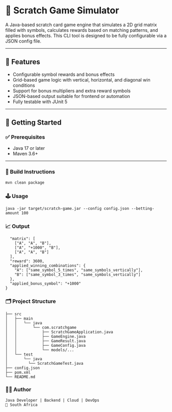 # 🎰 Scratch Game Simulator

A Java-based scratch card game engine that simulates a 2D grid matrix filled with symbols, calculates rewards based on matching patterns, and applies bonus effects. This CLI tool is designed to be fully configurable via a JSON config file.

---

## 🧩 Features

- Configurable symbol rewards and bonus effects  
- Grid-based game logic with vertical, horizontal, and diagonal win conditions  
- Support for bonus multipliers and extra reward symbols  
- JSON-based output suitable for frontend or automation  
- Fully testable with JUnit 5  

---

## 🚀 Getting Started

### ✅ Prerequisites

- Java 17 or later  
- Maven 3.6+  

---

### 🔧 Build Instructions

```bash
mvn clean package
```

### 🕹️ Usage

```java -jar target/scratch-game.jar --config config.json --betting-amount 100```

### 📈 Output

```{
  "matrix": [
    ["A", "A", "B"],
    ["A", "+1000", "B"],
    ["A", "A", "B"]
  ],
  "reward": 3600,
  "applied_winning_combinations": {
    "A": ["same_symbol_5_times", "same_symbols_vertically"],
    "B": ["same_symbol_3_times", "same_symbols_vertically"]
  },
  "applied_bonus_symbol": "+1000"
}
```

### 🗂️ Project Structure

```.
├── src
│   ├── main
│   │   └── java
│   │       └── com.scratchgame
│   │           ├── ScratchGameApplication.java
│   │           ├── GameEngine.java
│   │           ├── GameResult.java
│   │           ├── GameConfig.java
│   │           └── models/...
│   └── test
│       └── java
│         └── ScratchGameTest.java
├── config.json
├── pom.xml
└── README.md
```

### 🧑‍💻 Author

```Siyamcela Nxuseka
Java Developer | Backend | Cloud | DevOps
📍 South Africa
```
